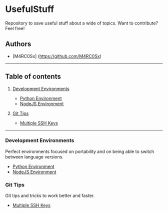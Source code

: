 # UsefulStuff
Repository to save useful stuff about a wide of topics.
Want to contribute? Feel free!

## Authors
- [M4RC0Sx] (https://github.com/M4RC0Sx)

--------------------

## Table of contents

1. [Development Environments](#development-environments)
    - [Python Environment](./development_environments/python.md)
    - [NodeJS Environment](./development_environments/nodejs.md)

2. [Git Tips](#git-tips)
    - [Multiple SSH Keys](./2-git-tips/multiple-ssh-keys.md)

--------------------

### Development Environments
Perfect environments focused on portability and on being able to switch between language versions.

- [Python Environment](./development_environments/python.md)
- [NodeJS Environment](./development_environments/nodejs.md)

### Git Tips
Git tips and tricks to work better and faster.

- [Multiple SSH Keys](./2-git-tips/multiple-ssh-keys.md)